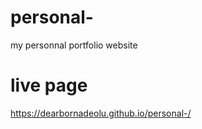 # personal-
my personnal portfolio website
# live page
 https://dearbornadeolu.github.io/personal-/

